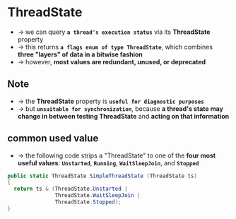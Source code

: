 
# ThreadState
* -> we can query **`a thread's execution status`** via its **ThreadState** property
* -> this returns **`a flags enum of type ThreadState`**, which combines **three "layers" of data in a bitwise fashion**
* -> however, **most values are redundant, unused, or deprecated**

## Note
* -> the **ThreadState** property is **`useful for diagnostic purposes`**
* -> but **`unsuitable for synchronization`**, because **a thread's state may change in between testing ThreadState** and **acting on that information**

## common used value
* -> the following code strips a "ThreadState" to one of the **four most useful values**: **`Unstarted`**, **`Running`**, **`WaitSleepJoin`**, and **`Stopped`**

```cs
public static ThreadState SimpleThreadState (ThreadState ts)
{
  return ts & (ThreadState.Unstarted |
               ThreadState.WaitSleepJoin |
               ThreadState.Stopped);
}
```

